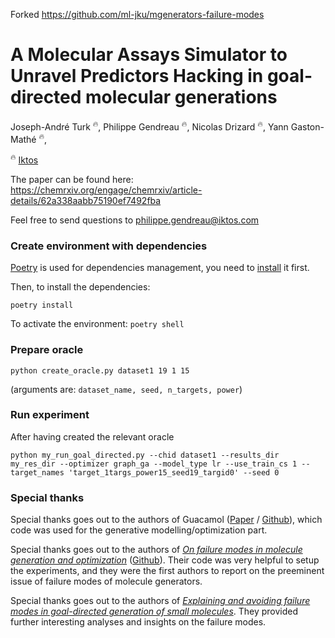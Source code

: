 Forked https://github.com/ml-jku/mgenerators-failure-modes

#  A Molecular Assays Simulator to Unravel Predictors Hacking in goal-directed molecular generations
Joseph-André Turk <sup>:fire:</sup>,
Philippe Gendreau  <sup>:fire:</sup>,
Nicolas Drizard  <sup>:fire:</sup>,
Yann Gaston-Mathé  <sup>:fire:</sup>,

<sup>:fire:</sup> [Iktos](https://www.iktos.ai)


The paper can be found here:
https://chemrxiv.org/engage/chemrxiv/article-details/62a338aabb75190ef7492fba

Feel free to send questions to philippe.gendreau@iktos.com

### Create environment with dependencies
[Poetry](https://python-poetry.org/) is used for dependencies management, you need to [install](https://python-poetry.org/docs/#installation) it first.

Then, to install the dependencies:
```
poetry install
```
To activate the environment: `poetry shell`
### Prepare oracle

```
python create_oracle.py dataset1 19 1 15
```
(arguments are: `dataset_name, seed, n_targets, power`)


### Run experiment

After having created the relevant oracle

```
python my_run_goal_directed.py --chid dataset1 --results_dir my_res_dir --optimizer graph_ga --model_type lr --use_train_cs 1 --target_names 'target_1targs_power15_seed19_targid0' --seed 0
```


### Special thanks
Special thanks goes out to the authors of Guacamol ([Paper](https://pubs.acs.org/doi/10.1021/acs.jcim.8b00839) / [Github](https://github.com/BenevolentAI/guacamol)), which code was used for the generative modelling/optimization part.

Special thanks goes out to the authors of  [*On failure modes in molecule generation and optimization*](https://www.sciencedirect.com/science/article/pii/S1740674920300159)  ([Github](https://github.com/ml-jku/mgenerators-failure-modes)). Their code was very helpful to setup the experiments, and they were the first authors to report on the preeminent issue of failure modes of molecule generators.

Special thanks goes out to the authors of [*Explaining and avoiding failure modes in goal-directed generation of small molecules*](https://jcheminf.biomedcentral.com/articles/10.1186/s13321-022-00601-y). They provided further interesting analyses and insights on the failure modes.